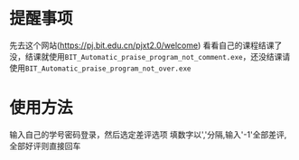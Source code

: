 # 提醒事项
先去这个网站(https://pj.bit.edu.cn/pjxt2.0/welcome)
看看自己的课程结课了没，结课就使用`BIT_Automatic_praise_program_not_comment.exe`，还没结课请使用`BIT_Automatic_praise_program_not_over.exe`
# 使用方法
输入自己的学号密码登录，然后选定差评选项
填数字以','分隔,输入'-1'全部差评,全部好评则直接回车

